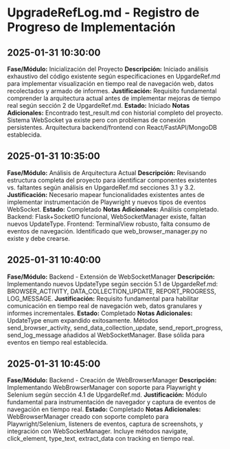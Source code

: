 # UpgradeRefLog.md - Registro de Progreso de Implementación

## 2025-01-31 10:30:00
**Fase/Módulo:** Inicialización del Proyecto
**Descripción:** Iniciado análisis exhaustivo del código existente según especificaciones en UpgardeRef.md para implementar visualización en tiempo real de navegación web, datos recolectados y armado de informes.
**Justificación:** Requisito fundamental comprender la arquitectura actual antes de implementar mejoras de tiempo real según sección 2 de UpgardeRef.md.
**Estado:** Iniciado
**Notas Adicionales:** Encontrado test_result.md con historial completo del proyecto. Sistema WebSocket ya existe pero con problemas de conexión persistentes. Arquitectura backend/frontend con React/FastAPI/MongoDB establecida.

## 2025-01-31 10:35:00
**Fase/Módulo:** Análisis de Arquitectura Actual
**Descripción:** Revisando estructura completa del proyecto para identificar componentes existentes vs. faltantes según análisis en UpgardeRef.md secciones 3.1 y 3.2.
**Justificación:** Necesario mapear funcionalidades existentes antes de implementar instrumentación de Playwright y nuevos tipos de eventos WebSocket.
**Estado:** Completado
**Notas Adicionales:** Análisis completado. Backend: Flask+SocketIO funcional, WebSocketManager existe, faltan nuevos UpdateType. Frontend: TerminalView robusto, falta consumo de eventos de navegación. Identificado que web_browser_manager.py no existe y debe crearse.

## 2025-01-31 10:40:00
**Fase/Módulo:** Backend - Extensión de WebSocketManager
**Descripción:** Implementando nuevos UpdateType según sección 5.1 de UpgardeRef.md: BROWSER_ACTIVITY, DATA_COLLECTION_UPDATE, REPORT_PROGRESS, LOG_MESSAGE.
**Justificación:** Requisito fundamental para habilitar comunicación en tiempo real de navegación web, datos granulares y informes incrementales.
**Estado:** Completado
**Notas Adicionales:** UpdateType enum expandido exitosamente. Métodos send_browser_activity, send_data_collection_update, send_report_progress, send_log_message añadidos al WebSocketManager. Base sólida para eventos en tiempo real establecida.

## 2025-01-31 10:45:00
**Fase/Módulo:** Backend - Creación de WebBrowserManager
**Descripción:** Implementando WebBrowserManager con soporte para Playwright y Selenium según sección 4.1 de UpgardeRef.md.
**Justificación:** Módulo fundamental para instrumentación de navegador y captura de eventos de navegación en tiempo real.
**Estado:** Completado
**Notas Adicionales:** WebBrowserManager creado con soporte completo para Playwright/Selenium, listeners de eventos, captura de screenshots, y integración con WebSocketManager. Incluye métodos navigate, click_element, type_text, extract_data con tracking en tiempo real.